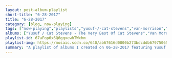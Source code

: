```yaml
---
layout: post-album-playlist
short-title: "6-28-2017"
title: "6-28-2017"
category: [blog, now-playing]
tags: ["now-playing","playlists","yusuf-/-cat-stevens","van-morrison","charley-patton","james-brown","wavves","wavves","wavves,-cloud-nothings","cloud-nothings","cloud-nothings"]
albums: ["Yusuf / Cat Stevens - The Very Best Of Cat Stevens","Van Morrison - Blowin' Your Mind!","Charley Patton - Rough Guide To Charley Patton","James Brown - It's A Mother","Wavves - You’re Welcome","Wavves - V","Wavves, Cloud Nothings - No Life for Me","Cloud Nothings - Life Without Sound","Cloud Nothings - Cloud Nothings"]
playlist-id: 67aFop6x6Q6gqxewhTWxhm
playlist-img: https://mosaic.scdn.co/640/ab67616d0000b273bdcddb67975065e17a0cb168ab67616d0000b273dcc7d80ac24734a1d2cde062ab67616d0000b273e33202ec41441204bfcf18a5ab67616d0000b273e7248738c2f7ce3b5584b15d
summary: "A playlist of albums I created on 06-28-2017 featuring Yusuf / Cat Stevens, Van Morrison, Charley Patton, James Brown, Wavves, Wavves, Wavves, Cloud Nothings, Cloud Nothings, and Cloud Nothings"
---
```

